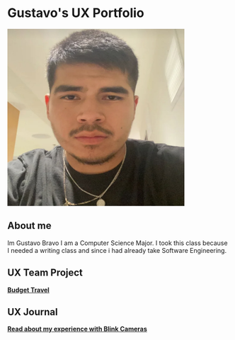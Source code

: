 # Gustavo's UX Portfolio

<img src="/assets/IMG_6157.jpeg" alt="A photo of Gustavo, the autor of this portfolio" width="400" height="400">

## About me
Im Gustavo Bravo I am a Computer Science Major. I took this class because I needed a writing class and since i had already take Software Engineering.

## UX Team Project

**[Budget Travel](https://chicostate.github.io/UX-BudgetTravel/)**

## UX Journal

**[Read about my experience with Blink Cameras](/j01/README.md)**

